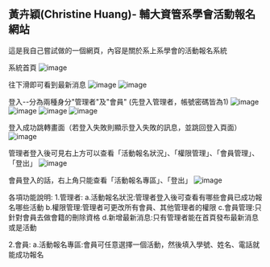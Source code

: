 黃卉穎(Christine Huang)- 輔大資管系學會活動報名網站
------------------------
這是我自己嘗試做的一個網頁，內容是關於系上系學會的活動報名系統

系統首頁
![image](https://github.com/Winnie0107/Web-/assets/131575653/53329ad3-2f5e-457d-a767-04e698fdca04)

往下滑即可看到最新消息
![image](https://github.com/Winnie0107/Web-/assets/131575653/52cf56aa-9b8a-4940-9b98-ea44438d9f47)
![image](https://github.com/Winnie0107/Web-/assets/131575653/bdab1bc1-d431-467b-bbe0-6b000fc99436)

登入--分為兩種身分"管理者"及"會員"
(先登入管理者，帳號密碼皆為1)
![image](https://github.com/Winnie0107/Web-/assets/131575653/30a95579-938e-41b2-a009-a4cc0c28f99f)
![image](https://github.com/Winnie0107/Web-/assets/131575653/5bf65abd-d714-4330-a53e-2177f61709e8)
![image](https://github.com/Winnie0107/Web-/assets/131575653/2b43e6d7-96ae-42d2-9b93-9c3c14daf7c9)
![image](https://github.com/Winnie0107/Web-/assets/131575653/836e9ce2-ea26-4cd1-b1bb-1e0c7bc2cfa5)

登入成功跳轉畫面（若登入失敗則顯示登入失敗的訊息，並跳回登入頁面）
![image](https://github.com/Winnie0107/Web-/assets/131575653/48e2bbc3-5ede-42cf-be51-1861311ba068)

管理者登入後可見右上方可以查看「活動報名狀況」、「權限管理」、「會員管理」、「登出」
![image](https://github.com/Winnie0107/Web-/assets/131575653/f8f2c047-e747-44c6-8919-9da8fc8718e6)

會員登入的話，右上角只能查看「活動報名專區」、「登出」
![image](https://github.com/Winnie0107/Web-/assets/131575653/5dd1799d-fbc6-48f2-b40f-e62ec270639a)

各項功能說明:
  1.管理者:
    a.活動報名狀況:管理者登入後可查看有哪些會員已成功報名哪些活動
    b.權限管理:管理者可更改所有會員、其他管理者的權限
    c.會員管理:只針對會員去做會籍的刪除資格
    d.新增最新消息:只有管理者能在首頁發布最新消息或是活動
    
  2.會員:
    a.活動報名專區:會員可任意選擇一個活動，然後填入學號、姓名、電話就能成功報名
    
